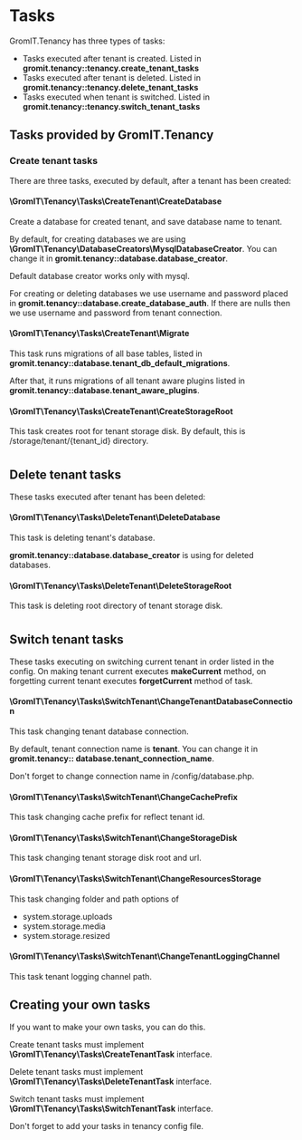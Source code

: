 # Tasks

GromIT.Tenancy has three types of tasks:

- Tasks executed after tenant is created. Listed in **gromit.tenancy::tenancy.create_tenant_tasks**
- Tasks executed after tenant is deleted. Listed in **gromit.tenancy::tenancy.delete_tenant_tasks**
- Tasks executed when tenant is switched. Listed in **gromit.tenancy::tenancy.switch_tenant_tasks**

## Tasks provided by GromIT.Tenancy

### Create tenant tasks

There are three tasks, executed by default, after a tenant has been created:

#### \GromIT\Tenancy\Tasks\CreateTenant\CreateDatabase

Create a database for created tenant, and save database name to tenant.

By default, for creating databases we are using **\GromIT\Tenancy\DatabaseCreators\MysqlDatabaseCreator**. You can
change it in **gromit.tenancy::database.database_creator**.

Default database creator works only with mysql.

For creating or deleting databases we use username and password placed in
**gromit.tenancy::database.create_database_auth**. If there are nulls then we use username and password from tenant
connection.

#### \GromIT\Tenancy\Tasks\CreateTenant\Migrate

This task runs migrations of all base tables, listed in **gromit.tenancy::database.tenant_db_default_migrations**.

After that, it runs migrations of all tenant aware plugins listed in **gromit.tenancy::database.tenant_aware_plugins**.

#### \GromIT\Tenancy\Tasks\CreateTenant\CreateStorageRoot

This task creates root for tenant storage disk. By default, this is /storage/tenant/{tenant_id} directory.
#
## Delete tenant tasks

These tasks executed after tenant has been deleted:

#### \GromIT\Tenancy\Tasks\DeleteTenant\DeleteDatabase

This task is deleting tenant's database.

**gromit.tenancy::database.database_creator** is using for deleted databases.

#### \GromIT\Tenancy\Tasks\DeleteTenant\DeleteStorageRoot

This task is deleting root directory of tenant storage disk.
#
## Switch tenant tasks

These tasks executing on switching current tenant in order listed in the config. On making tenant current executes
**makeCurrent** method, on forgetting current tenant executes **forgetCurrent** method of task.

#### \GromIT\Tenancy\Tasks\SwitchTenant\ChangeTenantDatabaseConnection

This task changing tenant database connection.

By default, tenant connection name is **tenant**. You can change it in **gromit.tenancy::
database.tenant_connection_name**.

Don't forget to change connection name in /config/database.php.

#### \GromIT\Tenancy\Tasks\SwitchTenant\ChangeCachePrefix

This task changing cache prefix for reflect tenant id.

#### \GromIT\Tenancy\Tasks\SwitchTenant\ChangeStorageDisk

This task changing tenant storage disk root and url.

#### \GromIT\Tenancy\Tasks\SwitchTenant\ChangeResourcesStorage

This task changing folder and path options of

- system.storage.uploads
- system.storage.media
- system.storage.resized

#### \GromIT\Tenancy\Tasks\SwitchTenant\ChangeTenantLoggingChannel

This task tenant logging channel path.

## Creating your own tasks

If you want to make your own tasks, you can do this.

Create tenant tasks must implement **\GromIT\Tenancy\Tasks\CreateTenantTask** interface.

Delete tenant tasks must implement **\GromIT\Tenancy\Tasks\DeleteTenantTask** interface.

Switch tenant tasks must implement **\GromIT\Tenancy\Tasks\SwitchTenantTask** interface.

Don't forget to add your tasks in tenancy config file.